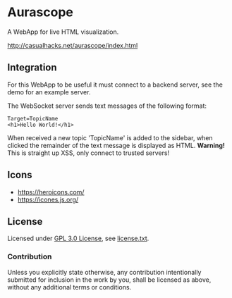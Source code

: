 Aurascope
=========

A WebApp for live HTML visualization.

http://casualhacks.net/aurascope/index.html

Integration
-----------

For this WebApp to be useful it must connect to a backend server, see the demo for an example server.

The WebSocket server sends text messages of the following format:

```text
Target=TopicName
<h1>Hello World!</h1>
```

When received a new topic 'TopicName' is added to the sidebar, when clicked the remainder of the text message is displayed as HTML.
**Warning!** This is straight up XSS, only connect to trusted servers!

Icons
-----

* https://heroicons.com/
* https://icones.js.org/

License
-------

Licensed under [GPL 3.0 License](https://opensource.org/licenses/GPL-3.0), see [license.txt](license.txt).

### Contribution

Unless you explicitly state otherwise, any contribution intentionally submitted
for inclusion in the work by you, shall be licensed as above, without any additional terms or conditions.
